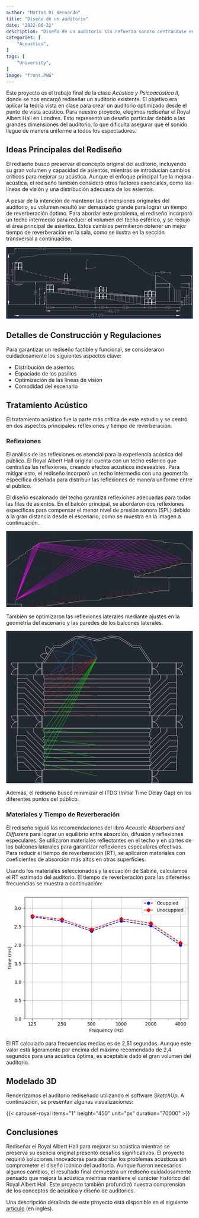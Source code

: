 ```yaml
---
author: "Matías Di Bernardo"
title: "Diseño de un auditorio"
date: "2022-06-22"
description: "Diseño de un auditorio sin refuerzo sonoro centrandose en la acústica del recinto."
categories: [
    "Acoustics",
]
tags: [
    "University",
]
image: "front.PNG"
---
```


Este proyecto es el trabajo final de la clase *Acústica y Psicoacústica II*, donde se nos encargó rediseñar un auditorio existente. El objetivo era aplicar la teoría vista en clase para crear un auditorio optimizado desde el punto de vista acústico. Para nuestro proyecto, elegimos rediseñar el Royal Albert Hall en Londres. Esto representó un desafío particular debido a las grandes dimensiones del auditorio, lo que dificulta asegurar que el sonido llegue de manera uniforme a todos los espectadores.

## Ideas Principales del Rediseño
El rediseño buscó preservar el concepto original del auditorio, incluyendo su gran volumen y capacidad de asientos, mientras se introducían cambios críticos para mejorar su acústica. Aunque el enfoque principal fue la mejora acústica, el rediseño también consideró otros factores esenciales, como las líneas de visión y una distribución adecuada de los asientos.

A pesar de la intención de mantener las dimensiones originales del auditorio, su volumen resultó ser demasiado grande para lograr un tiempo de reverberación óptimo. Para abordar este problema, el rediseño incorporó un techo intermedio para reducir el volumen del techo esférico, y se redujo el área principal de asientos. Estos cambios permitieron obtener un mejor tiempo de reverberación en la sala, como se ilustra en la sección transversal a continuación.

![Sección transversal del rediseño del auditorio](cross_section.PNG)

## Detalles de Construcción y Regulaciones
Para garantizar un rediseño factible y funcional, se consideraron cuidadosamente los siguientes aspectos clave:
- Distribución de asientos
- Espaciado de los pasillos
- Optimización de las líneas de visión
- Comodidad del escenario

## Tratamiento Acústico
El tratamiento acústico fue la parte más crítica de este estudio y se centró en dos aspectos principales: reflexiones y tiempo de reverberación.

### Reflexiones
El análisis de las reflexiones es esencial para la experiencia acústica del público. El Royal Albert Hall original cuenta con un techo esférico que centraliza las reflexiones, creando efectos acústicos indeseables. Para mitigar esto, el rediseño incorporó un techo intermedio con una geometría específica diseñada para distribuir las reflexiones de manera uniforme entre el público.

El diseño escalonado del techo garantiza reflexiones adecuadas para todas las filas de asientos. En el balcón principal, se abordaron dos reflexiones específicas para compensar el menor nivel de presión sonora (SPL) debido a la gran distancia desde el escenario, como se muestra en la imagen a continuación.

![Reflexiones en el techo del balcón](balcony_cel_ref.PNG)

También se optimizaron las reflexiones laterales mediante ajustes en la geometría del escenario y las paredes de los balcones laterales.

![Reflexiones laterales en el público principal](lateral_ref.PNG)

Además, el rediseño buscó minimizar el ITDG (Initial Time Delay Gap) en los diferentes puntos del público.

### Materiales y Tiempo de Reverberación
El rediseño siguió las recomendaciones del libro *Acoustic Absorbers and Diffusers* para lograr un equilibrio entre absorción, difusión y reflexiones especulares. Se utilizaron materiales reflectantes en el techo y en partes de los balcones laterales para garantizar reflexiones especulares efectivas. Para reducir el tiempo de reverberación (RT), se aplicaron materiales con coeficientes de absorción más altos en otras superficies.

Usando los materiales seleccionados y la ecuación de Sabine, calculamos el RT estimado del auditorio. El tiempo de reverberación para las diferentes frecuencias se muestra a continuación:

![Tiempo de reverberación por frecuencia](rt.PNG)

El RT calculado para frecuencias medias es de 2,51 segundos. Aunque este valor está ligeramente por encima del máximo recomendado de 2,4 segundos para una acústica óptima, es aceptable dado el gran volumen del auditorio.

## Modelado 3D
Renderizamos el auditorio rediseñado utilizando el software *SketchUp*. A continuación, se presentan algunas visualizaciones:

{{< carousel-royal items="1" height="450" unit="px" duration="70000" >}}

## Conclusiones
Rediseñar el Royal Albert Hall para mejorar su acústica mientras se preserva su esencia original presentó desafíos significativos. El proyecto requirió soluciones innovadoras para abordar los problemas acústicos sin comprometer el diseño icónico del auditorio. Aunque fueron necesarios algunos cambios, el resultado final demuestra un rediseño cuidadosamente pensado que mejora la acústica mientras mantiene el carácter histórico del Royal Albert Hall. Este proyecto también profundizó nuestra comprensión de los conceptos de acústica y diseño de auditorios.

Una descripción detallada de este proyecto está disponible en el siguiente [artículo](https://drive.google.com/file/d/1CkX-t_gx2s_YlKbrjB-5IK_dmZIkpJrd/view?usp=sharing) (en inglés).
